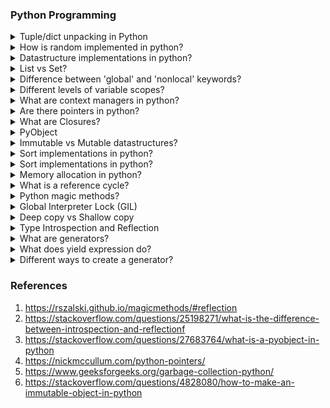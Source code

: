 ### Python Programming

<details>
  <summary> Tuple/dict unpacking in Python </summary> 
 
 [(src)](https://treyhunner.com/2018/10/asterisks-in-python-what-they-are-and-how-to-use-them/#:~:text=The%20**%20operator%20allows%20us,arguments%20in%20a%20function%20call.&text=Functions%20in%20Python%20can't,an%20exception%20will%20be%20raised.)
 Unpacking can be done using ** operator in python.  
</details>

<details>
  <summary> How is random implemented in python? </summary> 
 
 [(src)](https://docs.python.org/3/library/random.html)
  * Mersenne Twister pseudo-random number generator.
  * System random generator.
</details>

<details>
  <summary> Datastructure implementations in python? </summary> 
 
 [(src)]()
  * set 
  * map
  * list 
</details>

<details>
  <summary> List vs Set? </summary> 
  * list
    * persistant 
    * keeps ordering
    * allows duplicates
  * set 
    * random ordering
    * dosn't allow duplicates 
</details>

<details>
  <summary> Difference between 'global' and 'nonlocal' keywords? </summary> 
   * global
     * global is that it only works for global variables. 
     * It cannot see variables in an enclosing, nonglobal scope 
   * nonlocal 
     * Define the total variable as non-local, causing it to bind to the nearest non-global variable.
</details>

<details>
  <summary> Different levels of variable scopes? </summary> 
    * global
   * local
   * nonlocal
</details>
 
<details>
  <summary> What are context managers in python? </summary> 
 </details>
 
<details>
  <summary> Are there pointers in python? </summary> 
 </details>
  
 <details>
  <summary> What are Closures? </summary> 
    * A closure is an inner function with an extended scope that encompasses nonlocal variables of the outer function. 
 </details>
 
 <details>
  <summary> PyObject </summary> 
  * Most basic object in python.
  * Eveything is a PyObject.
  * It has Type, Reference Count, value 
 </details>
 
 <details>
  <summary> Immutable vs Mutable datastructures? </summary> 
  * Immutable objects cannot be changed in program. eg. 
  * Mutable objects can be changed. eg. list()   
 </details>

 <details>
  <summary> Sort implementations in python? </summary> 
  * An hybrid sort called as Tim sort is used. ==>  O(n log n)
  * Insertion sort (~ 64 items) ==> O(n^2)
  * Merge sort (64<) ==> O(n log n)
 </details>
 
<details>
  <summary> Sort implementations in python? </summary> 
  * An hybrid sort called as Tim sort is used. ==>  O(n log n)
  * Insertion sort (~ 64 items) ==> O(n^2)
  * Merge sort (64<) ==> O(n log n)
 </details>

<details>
  <summary> Memory allocation in python? </summary>
  *  Reference counting
  *  Garbage collection
 </details>
  
<details>
  <summary> What is a reference cycle? </summary> 
  * When an object refers to itself its called reference cycle.
  * eg. l = []; l.append(l);
  * Normal garbage collection has problems in detection referece cycles.
 </details>

<details>
  <summary> Python magic methods? </summary> 
  * Special methods in a python class.
  * __init__, __new__, __add__ etc.
  * Used for operator overloading.
 </details>
   
   
<details>
  <summary> Global Interpreter Lock (GIL) </summary> 
  * It is a mutex (lock) used to prevent access to python objects from multiple threads.
  * Prevents proper mutithreading.
 </details>
   
<details>
  <summary> Deep copy vs Shallow copy   </summary> 
  * Deep copy
    * Makes a completely new copy of object.
  * Shallow copy
    * Makes only a reference to an object. 
</details>
 
<details>
  <summary> Type Introspection and Reflection </summary> 
  * Type Introspection
    * Ability of the program to examine its type at runtime.
    * type()
  * Reflection
    * Uses type introspection.
    * Uses it to change properties of object at runtime.
    * Use cases :
      * As part of software testing, such as for the runtime creation/instantiation of mock objects.
      * Deserializing, serialization 
    * getattr() 
</details>
 
<details>
  <summary> What are generators? </summary> 
  * Return a lazy iterator.
  * Unlike list the values are not stored in memory.
  * Data can be used only once.
  * Uses : Reading large files in memory. 
  * next() can be used on generator object.
</details>
  
<details>
  <summary> What does yield expression do? </summary> 
  * Used along with generators.
  * returns a value and runs till next yield statement or end of generator.
</details>

<details>
  <summary> Different ways to create a generator? </summary> 
   [(src)](https://realpython.com/introduction-to-python-generators/)
    * generator functions
  * generator statements  
</details>


### References
1. https://rszalski.github.io/magicmethods/#reflection
2. https://stackoverflow.com/questions/25198271/what-is-the-difference-between-introspection-and-reflectionf
4. https://stackoverflow.com/questions/27683764/what-is-a-pyobject-in-python
5. https://nickmccullum.com/python-pointers/
6. https://www.geeksforgeeks.org/garbage-collection-python/
7. https://stackoverflow.com/questions/4828080/how-to-make-an-immutable-object-in-python
